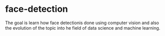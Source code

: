 # face-detection

The goal is learn how face detectionis done using computer vision and also the evolution of the topic into he field of data science and machine learning.
